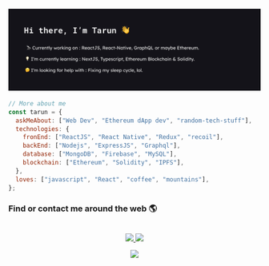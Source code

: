 ![profile](./profile.png)

```javascript
// More about me
const tarun = {
  askMeAbout: ["Web Dev", "Ethereum dApp dev", "random-tech-stuff"],
  technologies: {
    fronEnd: ["ReactJS", "React Native", "Redux", "recoil"],
    backEnd: ["Nodejs", "ExpressJS", "Graphql"],
    database: ["MongoDB", "Firebase", "MySQL"],
    blockchain: ["Ethereum", "Solidity", "IPFS"],
  },
  loves: ["javascript", "React", "coffee", "mountains"],
};
```

### Find or contact me around the web 🌎

<center>

<br>
<a href="https://twitter.com/tarun_soni_"> 
<img src="https://img.shields.io/badge/twitter-%231DA1F2.svg?&style=for-the-badge&logo=twitter&logoColor=white"/>
</a>

<a href="https://www.linkedin.com/in/tarun-b-soni"> 
<img src="https://img.shields.io/badge/linkedin-%230077B5.svg?&style=for-the-badge&logo=linkedin&logoColor=white"/>
</a>

<br>

![](https://komarev.com/ghpvc/?username=tarun-soni&style=flat-square)

<center>
<!-- 
<img src="https://img.icons8.com/color/48/000000/medium-monogram.png"/>-->
